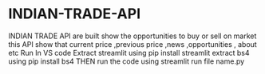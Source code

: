 # INDIAN-TRADE-API
INDIAN TRADE API are built show the opportunities to buy or sell on market this API show that current price ,previous price ,news ,opportunities , about  etc
Run In VS code
Extract streamlit using pip install streamlit
extract bs4 using pip install bs4 
THEN run the code using streamlit run file name.py
